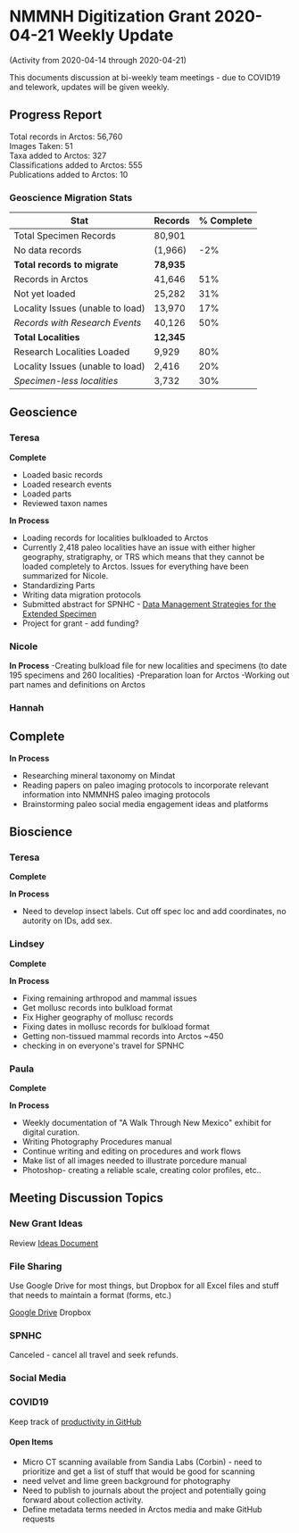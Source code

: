 # NMMNH Digitization Grant 2020-04-21 Weekly Update
(Activity from 2020-04-14 through 2020-04-21)

This documents discussion at bi-weekly team meetings - due to COVID19 and telework, updates will be given weekly.

## Progress Report

Total records in Arctos: 56,760  
Images Taken: 51  
Taxa added to Arctos: 327  
Classifications added to Arctos: 555  
Publications added to Arctos: 10  

### Geoscience Migration Stats  

Stat | Records	| % Complete 
-- | -- | --
Total Specimen Records	| 80,901 |	
No data records	| (1,966)	| -2% | 
**Total records to migrate**	| **78,935** | 	
Records in Arctos	| 41,646 |	51%
Not yet loaded	| 25,282 |	31%
Locality Issues (unable to load)	| 13,970 |	17%
*Records with Research Events*	| 40,126 |	50%
**Total Localities**	| **12,345** |	
Research Localities Loaded	| 9,929 |	80%
Locality Issues (unable to load)	| 2,416 |	20%
*Specimen-less localities*	| 3,732 |	30%



## Geoscience
### Teresa
**Complete**
 - Loaded  basic records
 - Loaded  research events
 - Loaded  parts
 - Reviewed  taxon names
 
**In Process**
 - Loading records for localities bulkloaded to Arctos
 - Currently 2,418 paleo localities have an issue with either higher geography, stratigraphy, or TRS which means that they cannot be loaded completely to Arctos. Issues for everything have been summarized for Nicole.
 - Standardizing Parts
 - Writing data migration protocols
 - Submitted abstract for SPNHC - [Data Management Strategies for the Extended Specimen](https://github.com/ArctosDB/SPNHC/issues/33#issuecomment-586483125)
 - Project for grant - add funding?
  
### Nicole

 **In Process**
-Creating bulkload file for new localities and specimens (to date 195 specimens and 260 localities)
-Preparation loan for Arctos
-Working out part names and definitions on Arctos

### Hannah
**Complete**
 - 

**In Process**
 - Researching mineral taxonomy on Mindat
 - Reading papers on paleo imaging protocols to incorporate relevant information into NMMNHS paleo imaging protocols
 - Brainstorming paleo social media engagement ideas and platforms
 
## Bioscience
### Teresa
**Complete**

**In Process**
 - Need to develop insect labels. Cut off spec loc and add coordinates, no autority on IDs, add sex.

 
### Lindsey
**Complete**


**In Process**
 - Fixing remaining arthropod and mammal issues
 - Get mollusc records into bulkload format
 - Fix Higher geography of mollusc records
 - Fixing dates in mollusc records for bulkload format
 - Getting non-tissued mammal records into Arctos ~450
 - checking in on everyone's travel for SPNHC
  
### Paula
**Complete**

 
**In Process**
 - Weekly documentation of "A Walk Through New Mexico" exhibit for digital curation.
 - Writing Photography Procedures manual
 - Continue writing and editing on procedures and work flows
 - Make list of all images needed to illustrate porcedure manual
 - Photoshop- creating a reliable scale, creating color profiles, etc..
 
## Meeting Discussion Topics

### New Grant Ideas
Review [Ideas Document](https://drive.google.com/open?id=1XIoWyDddDmCqZubPN19NDKZvFQbW0T151vaRyJZQ3bw)

### File Sharing
Use Google Drive for most things, but Dropbox for all Excel files and stuff that needs to maintain a format (forms, etc.)

[Google Drive](https://drive.google.com/open?id=1Fol3x_1L2UOc0PoMQKS7ldOrofJACL09)
Dropbox

### SPNHC

Canceled - cancel all travel and seek refunds.

### Social Media


### COVID19

Keep track of [productivity in GitHub](https://github.com/ArctosDB/data-migration/tree/master/NMMNH/Telework)

#### Open Items
- Micro CT scanning available from Sandia Labs (Corbin) - need to prioritize and get a list of stuff that would be good for scanning
- need velvet and lime green background for photography
- Need to publish to journals about the project and potentially going forward about collection activity.
- Define metadata terms needed in Arctos media and make GitHub requests
